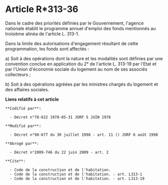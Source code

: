 # Article R*313-36

Dans le cadre des priorités définies par le Gouvernement, l'agence nationale établit le programme annuel d'emploi des fonds
mentionnés au troisième alinéa de l'article L. 313-1.

Dans la limite des autorisations d'engagement résultant de cette programmation, les fonds sont affectés :

a) Soit à des opérations dont la nature et les modalités sont définies par une convention conclue en application du 2° de
l'article L. 313-19 par l'Etat et par l'Union d'économie sociale du logement au nom de ses associés collecteurs ;

b) Soit à des opérations agréées par les ministres chargés du logement et des affaires sociales.

**Liens relatifs à cet article**

	**Codifié par**:

	  - Décret n°78-622 1978-05-31 JORF 5 JUIN 1978

	**Modifié par**:

	  - Décret n°98-677 du 30 juillet 1998 - art. 11 () JORF 6 août 1998

	**Abrogé par**:

	  - Décret n°2009-746 du 22 juin 2009 - art. 2

	**Cite**:

	  - Code de la construction et de l'habitation.
	  - Code de la construction et de l'habitation. - art. L313-1
	  - Code de la construction et de l'habitation. - art. L313-19
